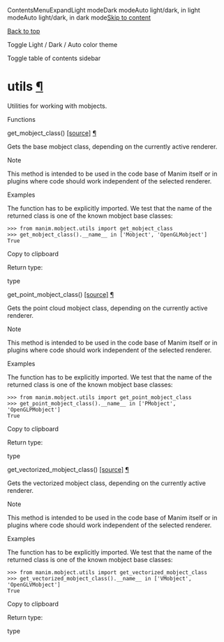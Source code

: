 ContentsMenuExpandLight modeDark modeAuto light/dark, in light modeAuto light/dark, in dark mode[Skip to content](https://docs.manim.community/en/stable/reference/manim.mobject.utils.html#furo-main-content)

[Back to top](https://docs.manim.community/en/stable/reference/manim.mobject.utils.html#)

Toggle Light / Dark / Auto color theme

Toggle table of contents sidebar

# utils [¶](https://docs.manim.community/en/stable/reference/manim.mobject.utils.html\#module-manim.mobject.utils "Link to this heading")

Utilities for working with mobjects.

Functions

get\_mobject\_class() [\[source\]](https://docs.manim.community/en/stable/_modules/manim/mobject/utils.html#get_mobject_class) [¶](https://docs.manim.community/en/stable/reference/manim.mobject.utils.html#manim.mobject.utils.get_mobject_class "Link to this definition")

Gets the base mobject class, depending on the currently active renderer.

Note

This method is intended to be used in the code base of Manim itself
or in plugins where code should work independent of the selected
renderer.

Examples

The function has to be explicitly imported. We test that
the name of the returned class is one of the known mobject
base classes:

```
>>> from manim.mobject.utils import get_mobject_class
>>> get_mobject_class().__name__ in ['Mobject', 'OpenGLMobject']
True

```

Copy to clipboard

Return type:

type

get\_point\_mobject\_class() [\[source\]](https://docs.manim.community/en/stable/_modules/manim/mobject/utils.html#get_point_mobject_class) [¶](https://docs.manim.community/en/stable/reference/manim.mobject.utils.html#manim.mobject.utils.get_point_mobject_class "Link to this definition")

Gets the point cloud mobject class, depending on the currently
active renderer.

Note

This method is intended to be used in the code base of Manim itself
or in plugins where code should work independent of the selected
renderer.

Examples

The function has to be explicitly imported. We test that
the name of the returned class is one of the known mobject
base classes:

```
>>> from manim.mobject.utils import get_point_mobject_class
>>> get_point_mobject_class().__name__ in ['PMobject', 'OpenGLPMobject']
True

```

Copy to clipboard

Return type:

type

get\_vectorized\_mobject\_class() [\[source\]](https://docs.manim.community/en/stable/_modules/manim/mobject/utils.html#get_vectorized_mobject_class) [¶](https://docs.manim.community/en/stable/reference/manim.mobject.utils.html#manim.mobject.utils.get_vectorized_mobject_class "Link to this definition")

Gets the vectorized mobject class, depending on the currently
active renderer.

Note

This method is intended to be used in the code base of Manim itself
or in plugins where code should work independent of the selected
renderer.

Examples

The function has to be explicitly imported. We test that
the name of the returned class is one of the known mobject
base classes:

```
>>> from manim.mobject.utils import get_vectorized_mobject_class
>>> get_vectorized_mobject_class().__name__ in ['VMobject', 'OpenGLVMobject']
True

```

Copy to clipboard

Return type:

type